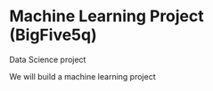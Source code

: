 # Machine Learning Project (BigFive5q)
Data Science project

We will build a machine learning project